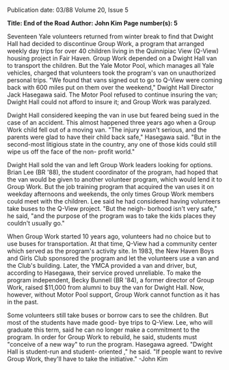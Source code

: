 Publication date: 03/88
Volume 20, Issue 5

**Title: End of the Road**
**Author: John Kim**
**Page number(s): 5**

Seventeen Yale volunteers returned 
from winter break to find that Dwight 
Hall had decided to discontinue Group 
Work, a program that arranged weekly 
day trips for over 40 children living in 
the Quinnipiac View (Q-View) 
housing project in Fair Haven. Group 
Work depended on a Dwight Hall van 
to transport the children. But the Yale 
Motor Pool, which manages all Yale 
vehicles, charged that volunteers took 
the program's van on unauthorized 
personal trips. "We found that vans 
signed out to go to Q-View were 
coming back with 600 miles put on 
them over the weekend," Dwight Hall 
Director Jack Hasegawa said. The 
Motor Pool 
refused to continue 
insuring the van; Dwight Hall could 
not afford to insure it; and Group 
Work was paralyzed. 

Dwight Hall considered keeping the 
van in use but feared being sued in the 
case of an accident. This almost 
happened three years ago when a 
Group Work child fell out of a moving 
van. "The injury wasn't serious, and 
the parents were glad to have their 
child back safe," Hasegawa said. "But 
in the second-most litigious state in the 
country, any one of those kids could 
still wipe us off the face of the non-
profit world." 

Dwight Hall sold the van and left 
Group Work leaders looking for 
options. Brian Lee (BR '88), the 
student coordinator of the program, 
had hoped that the van would be given 
to another volunteer program, which 
would lend it to Group Work. But the 
job training program that acquired 
the van uses it on weekday afternoons 
and weekends, the only times Group 
Work members could meet with the 
children. Lee said he had considered 
having volunteers take buses to the 
Q-View 
project. 
"But the neigh-
borhood isn't very safe," he said, "and 
the purpose of the program was to take 
the kids places they couldn't usually 
go." 

When Group Work started 10 years 
ago, volunteers had no choice but to 
use buses for transportation. At that 
time, Q-View had a community center 
which served as the program's activity 
site. In 1983, the New Haven Boys and 
Girls Club sponsored the program and let 
the volunteers use a van and the Club's 
building. Later, the YMCA provided 
a van and driver, but, according to 
Hasegawa, 
their 
service proved 
unreliable. To make the program 
independent, Becky Bunnell (BR '84), 
a former director of Group Work, 
raised $11,000 from alumni to buy the 
van for Dwight Hall. Now, however, 
without Motor Pool support, Group 
Work cannot function as it has in the 
past. 

Some volunteers still take buses or 
borrow cars to see the children. But 
most of the students have made good-
bye trips to Q-View. Lee, who will 
graduate this term, said he can no 
longer make a commitment to the 
program. In order for Group Work to 
rebuild, 
he said, 
students must 
"conceive of a new way" to run the 
program. Hasegawa agreed. "Dwight 
Hall 
is 
student-run and student-
oriented ," he said. "If people want to 
revive Group Work, they'll have to 
take the initiative." 
-John Kim